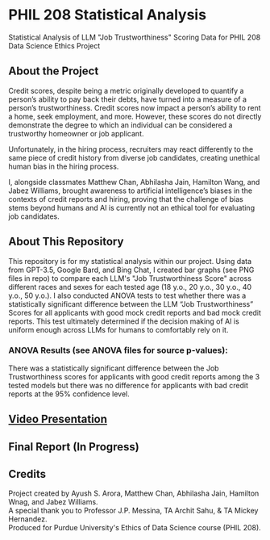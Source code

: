 # PHIL 208 Statistical Analysis
 Statistical Analysis of LLM "Job Trustworthiness" Scoring Data for PHIL 208 Data Science Ethics Project

## About the Project
Credit scores, despite being a metric originally developed to quantify a person’s ability to pay back their debts, have turned into a measure of a person’s trustworthiness. Credit scores now impact a person’s ability to rent a home, seek employment, and more. However, these scores do not directly demonstrate the degree to which an individual can be considered a trustworthy homeowner or job applicant.

Unfortunately, in the hiring process, recruiters may react differently to the same piece of credit history from diverse job candidates, creating unethical human bias in the hiring process.

I, alongside classmates Matthew Chan, Abhilasha Jain, Hamilton Wang, and Jabez Williams, brought awareness to artificial intelligence’s biases in the contexts of credit reports and hiring, proving that the challenge of bias stems beyond humans and AI is currently not an ethical tool for evaluating job candidates.

## About This Repository
This repository is for my statistical analysis within our project. Using data from GPT-3.5, Google Bard, and Bing Chat, I created bar graphs (see PNG files in repo) to compare each LLM's "Job Trustworthiness Score" across different races and sexes for each tested age (18 y.o., 20 y.o., 30 y.o., 40 y.o., 50 y.o.). I also conducted ANOVA tests to test whether there was a statistically significant difference between the LLM “Job Trustworthiness” Scores for all applicants with good mock credit reports and bad mock credit reports. This test ultimately determined if the decision making of AI is uniform enough across LLMs for humans to comfortably rely on it.

### ANOVA Results (see ANOVA files for source p-values):

There was a statistically significant difference between the Job Trustworthiness scores for applicants with good credit reports among the 3 tested models but there was no difference for applicants with bad credit reports at the 95% confidence level.

## [Video Presentation](https://youtu.be/SdnwQ4bxAgk)
## Final Report (In Progress)

## Credits
Project created by Ayush S. Arora, Matthew Chan, Abhilasha Jain, Hamilton Wnag, and Jabez Williams.<br>A special thank you to Professor J.P. Messina, TA Archit Sahu, & TA Mickey Hernandez.<br>Produced for Purdue University's Ethics of Data Science course (PHIL 208).
